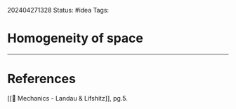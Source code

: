 202404271328
Status: #idea
Tags:

# Homogeneity of space




___
# References
[[📕 Mechanics - Landau & Lifshitz]], pg.5.